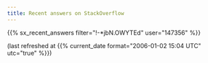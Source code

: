 ```yaml
---
title: Recent answers on StackOverflow
---
```


{{% sx_recent_answers
filter="!-*jbN.OWYTEd"
user="147356"
%}}

(last refreshed at {{% current_date format="2006-01-02 15:04 UTC" utc="true" %}})
